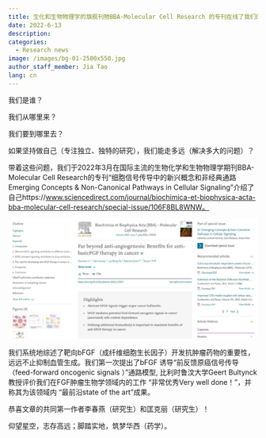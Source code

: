 ```yaml
---
title: 生化和生物物理学的旗舰刊物BBA-Molecular Cell Research 的专刊在线了我们的综述论文
date: 2022-6-13
description: 
categories:
  - Research news
image: /images/bg-01-2500x550.jpg
author_staff_member: Jia Tao
lang: cn
---
```


我们是谁？

我们从哪里来？

我们要到哪里去？

如果坚持做自己（专注独立、独特的研究），我们能走多远（解决多大的问题）？

带着这些问题，我们于2022年3月在国际主流的生物化学和生物物理学期刊BBA-Molecular Cell Research的专刊“细胞信号传导中的新兴概念和非经典通路Emerging Concepts & Non-Canonical Pathways in Cellular Signaling”介绍了自己https://www.sciencedirect.com/journal/biochimica-et-biophysica-acta-bba-molecular-cell-research/special-issue/106F8BL8WNW。

![](/images/20220614.jpg)

我们系统地综述了靶向bFGF（成纤维细胞生长因子）开发抗肿瘤药物的重要性，远远不止抑制血管生成。我们第一次提出了bFGF 诱导“前反馈原癌信号传导（feed-forward oncogenic signals ）”通路模型, 比利时鲁汶大学Geert Bultynck 教授评价我们在FGF肿瘤生物学领域内的工作 “非常优秀Very well done！”，并称其为该领域内 “最前沿state of the art”成果。

恭喜文章的共同第一作者李春燕（研究生）和匡克丽（研究生）！

仰望星空，志存高远；脚踏实地，筑梦华西（药学）。
